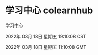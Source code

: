 # 学习中心 colearnhub
[学习中心](http://59.174.26.31:56308/colearnhub/)

2022年 03月 18日 星期五 19:10:08 CST

2022年 03月 18日 星期五 11:10:08 GMT
